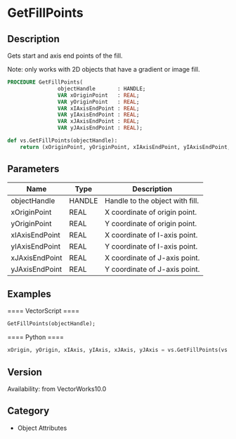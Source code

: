 # GetFillPoints

## Description
Gets start and axis end points of the fill.

Note: only works with 2D objects that have a gradient or image fill.

```pascal
PROCEDURE GetFillPoints(
				objectHandle       : HANDLE;
				VAR xOriginPoint   : REAL;
				VAR yOriginPoint   : REAL;
				VAR xIAxisEndPoint : REAL;
				VAR yIAxisEndPoint : REAL;
				VAR xJAxisEndPoint : REAL;
				VAR yJAxisEndPoint : REAL);
```

```python
def vs.GetFillPoints(objectHandle):
    return (xOriginPoint, yOriginPoint, xIAxisEndPoint, yIAxisEndPoint, xJAxisEndPoint, yJAxisEndPoint)
```

## Parameters
|Name|Type|Description|
|---|---|---|
|objectHandle|HANDLE|Handle to the object with fill.|
|xOriginPoint|REAL|X coordinate of origin point.|
|yOriginPoint|REAL|Y coordinate of origin point.|
|xIAxisEndPoint|REAL|X coordinate of I-axis point.|
|yIAxisEndPoint|REAL|Y coordinate of I-axis point.|
|xJAxisEndPoint|REAL|X coordinate of J-axis point.|
|yJAxisEndPoint|REAL|Y coordinate of J-axis point.|

## Examples
==== VectorScript ====
```pascal
GetFillPoints(objectHandle);
```
==== Python ====
```python
xOrigin, yOrigin, xIAxis, yIAxis, xJAxis, yJAxis = vs.GetFillPoints(vs.FSActLayer())
```

## Version
Availability: from VectorWorks10.0

## Category
* Object Attributes

